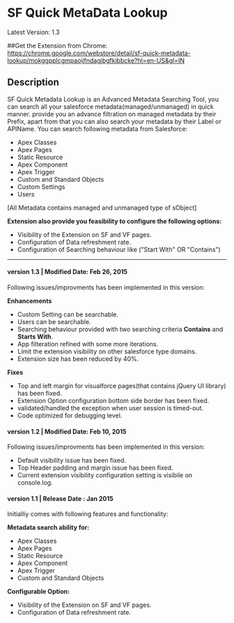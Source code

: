 # SF Quick MetaData Lookup
Latest Version: 1.3

##Get the Extension from Chrome:
https://chrome.google.com/webstore/detail/sf-quick-metadata-lookup/mokggpplcgmpaoijfndagjbgfkibbcke?hl=en-US&gl=IN

## Description
SF Quick Metadata Lookup is an Advanced Metadata Searching Tool, you can search all your salesforce metadata(managed/unmanaged) in quick manner. provide you an advance filtration on managed metadata by their Prefix, apart from that you can also search your metadata by their Label or APIName. You can search following metadata from Salesforce:

* Apex Classes
* Apex Pages
* Static Resource
* Apex Component
* Apex Trigger
* Custom and Standard Objects
* Custom Settings
* Users

[All Metadata contains managed and unmanaged type of sObject]

**Extension also provide you feasibility to configure the following options:**
* Visibility of the Extension on SF and VF pages.
* Configuration of Data refreshment rate.
* Configuration of Searching behaviour like ("Start With" OR "Contains")

---
#### version 1.3    |          Modified Date: Feb 26, 2015

Following issues/improvments has been implemented in this version:

**Enhancements**
* Custom Setting can be searchable.
* Users can be searchable.
* Searching behaviour provided with two searching criteria **Contains** and **Starts With**.
* App filteration refined with some more iterations.
* Limit the extension visibility on other salesforce type domains.
* Extension size has been reduced by 40%.

**Fixes**

* Top and left margin for visualforce pages(that contains jQuery UI library) has been fixed.
* Extension Option configuration bottom side border has been fixed.
* validated/handled the exception when user session is timed-out.
* Code optimized for debugging level.

#### version 1.2    |          Modified Date: Feb 10, 2015

Following issues/improvments has been implemented in this version:

* Default visibility issue has been fixed.
* Top Header padding and margin issue has been fixed.
* Current extension visibility configuration setting is visibile on console.log.

#### version 1.1  |            Release Date :  Jan 2015


Initialliy comes with following features and functionality:

**Metadata search ability for:**
* Apex Classes
* Apex Pages
* Static Resource
* Apex Component
* Apex Trigger
* Custom and Standard Objects

**Configurable Option:**
* Visibility of the Extension on SF and VF pages.
* Configuration of Data refreshment rate.
